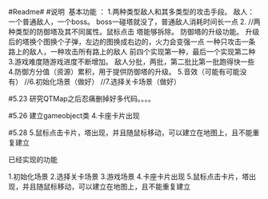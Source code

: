 #Readme#
#说明
 基本功能 ：
1.两种类型敌人和其多类型的攻击手段。
敌人：一个普通敌人，一个boss。
boss一碰塔就没了，普通敌人消耗时间长一点
2.
//两种类型的防御塔及其不同属性。鼠标点击
塔能够拆除。
防御塔的升级功能。
升级后的塔换个图换个子弹，左边的图换成右边的，火力会变强一点
一种只攻击一条路上的敌人，一种攻击所有路上的敌人
    前四个实现第一种，最后一个实现第二种
3.游戏难度随游戏进度不断增加。
敌人分批，两批，第二批比第一批跑得快一些
4.防御方分值（资源）累积，用于提供防御塔的升级。
5.音效（可能有可能没有）
//6.初始化场景（做好）
//7.选择关卡场景（做好）


#5.23
研究QTMap之后忍痛删掉好多代码。。。。

#5.26
建立gameobject类
4.卡座卡片出现

#5.28
5.鼠标点击卡片，塔出现，并且随鼠标移动，可以建立在地图上，且不能重复建立


已经实现的功能

1.初始化场景
2.选择关卡场景
3.游戏场景
4.卡座卡片出现
5.鼠标点击卡片，塔出现，并且随鼠标移动，可以建立在地图上，且不能重复建立